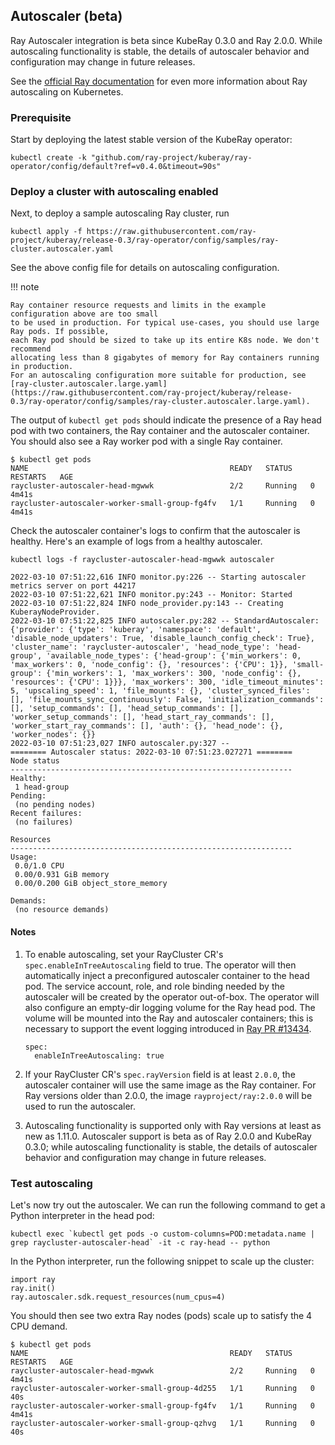 ## Autoscaler (beta)

Ray Autoscaler integration is beta since KubeRay 0.3.0 and Ray 2.0.0.
While autoscaling functionality is stable, the details of autoscaler behavior and configuration may change in future releases.

See the [official Ray documentation](https://docs.ray.io/en/latest/cluster/kubernetes/user-guides/configuring-autoscaling.html) for even more information about Ray autoscaling on Kubernetes.

### Prerequisite 



Start by deploying the latest stable version of the KubeRay operator:
```
kubectl create -k "github.com/ray-project/kuberay/ray-operator/config/default?ref=v0.4.0&timeout=90s"
```

### Deploy a cluster with autoscaling enabled

Next, to deploy a sample autoscaling Ray cluster, run
```
kubectl apply -f https://raw.githubusercontent.com/ray-project/kuberay/release-0.3/ray-operator/config/samples/ray-cluster.autoscaler.yaml
```

See the above config file for details on autoscaling configuration.

!!! note

    Ray container resource requests and limits in the example configuration above are too small
    to be used in production. For typical use-cases, you should use large Ray pods. If possible,
    each Ray pod should be sized to take up its entire K8s node. We don't recommend
    allocating less than 8 gigabytes of memory for Ray containers running in production.
    For an autoscaling configuration more suitable for production, see
    [ray-cluster.autoscaler.large.yaml](https://raw.githubusercontent.com/ray-project/kuberay/release-0.3/ray-operator/config/samples/ray-cluster.autoscaler.large.yaml).

The output of `kubectl get pods` should indicate the presence of
a Ray head pod with two containers,
the Ray container and the autoscaler container.
You should also see a Ray worker pod with a single Ray container.


```
$ kubectl get pods
NAME                                             READY   STATUS    RESTARTS   AGE
raycluster-autoscaler-head-mgwwk                 2/2     Running   0          4m41s
raycluster-autoscaler-worker-small-group-fg4fv   1/1     Running   0          4m41s
```

Check the autoscaler container's logs to confirm that the autoscaler is healthy.
Here's an example of logs from a healthy autoscaler.
```
kubectl logs -f raycluster-autoscaler-head-mgwwk autoscaler

2022-03-10 07:51:22,616	INFO monitor.py:226 -- Starting autoscaler metrics server on port 44217
2022-03-10 07:51:22,621	INFO monitor.py:243 -- Monitor: Started
2022-03-10 07:51:22,824	INFO node_provider.py:143 -- Creating KuberayNodeProvider.
2022-03-10 07:51:22,825	INFO autoscaler.py:282 -- StandardAutoscaler: {'provider': {'type': 'kuberay', 'namespace': 'default', 'disable_node_updaters': True, 'disable_launch_config_check': True}, 'cluster_name': 'raycluster-autoscaler', 'head_node_type': 'head-group', 'available_node_types': {'head-group': {'min_workers': 0, 'max_workers': 0, 'node_config': {}, 'resources': {'CPU': 1}}, 'small-group': {'min_workers': 1, 'max_workers': 300, 'node_config': {}, 'resources': {'CPU': 1}}}, 'max_workers': 300, 'idle_timeout_minutes': 5, 'upscaling_speed': 1, 'file_mounts': {}, 'cluster_synced_files': [], 'file_mounts_sync_continuously': False, 'initialization_commands': [], 'setup_commands': [], 'head_setup_commands': [], 'worker_setup_commands': [], 'head_start_ray_commands': [], 'worker_start_ray_commands': [], 'auth': {}, 'head_node': {}, 'worker_nodes': {}}
2022-03-10 07:51:23,027	INFO autoscaler.py:327 --
======== Autoscaler status: 2022-03-10 07:51:23.027271 ========
Node status
---------------------------------------------------------------
Healthy:
 1 head-group
Pending:
 (no pending nodes)
Recent failures:
 (no failures)

Resources
---------------------------------------------------------------
Usage:
 0.0/1.0 CPU
 0.00/0.931 GiB memory
 0.00/0.200 GiB object_store_memory

Demands:
 (no resource demands)
```

#### Notes

1. To enable autoscaling, set your RayCluster CR's `spec.enableInTreeAutoscaling` field to true.
   The operator will then automatically inject a preconfigured autoscaler container to the head pod.
   The service account, role, and role binding needed by the autoscaler will be created by the operator out-of-box.
   The operator will also configure an empty-dir logging volume for the Ray head pod. The volume will be mounted into the Ray and
   autoscaler containers; this is necessary to support the event logging introduced in [Ray PR #13434](https://github.com/ray-project/ray/pull/13434).

    ```
    spec:
      enableInTreeAutoscaling: true
    ```

2. If your RayCluster CR's `spec.rayVersion` field is at least `2.0.0`, the autoscaler container will use the same image as the Ray container.
   For Ray versions older than 2.0.0, the image `rayproject/ray:2.0.0` will be used to run the autoscaler.

3. Autoscaling functionality is supported only with Ray versions at least as new as 1.11.0. Autoscaler support
   is beta as of Ray 2.0.0 and KubeRay 0.3.0; while autoscaling functionality is stable, the details of autoscaler behavior and configuration may change in future releases.

### Test autoscaling

Let's now try out the autoscaler. We can run the following command to get a Python interpreter in the head pod:

```
kubectl exec `kubectl get pods -o custom-columns=POD:metadata.name | grep raycluster-autoscaler-head` -it -c ray-head -- python
```

In the Python interpreter, run the following snippet to scale up the cluster:

```
import ray
ray.init()
ray.autoscaler.sdk.request_resources(num_cpus=4)
```

You should then see two extra Ray nodes (pods) scale up to satisfy the 4 CPU demand.

```
$ kubectl get pods
NAME                                             READY   STATUS    RESTARTS   AGE
raycluster-autoscaler-head-mgwwk                 2/2     Running   0          4m41s
raycluster-autoscaler-worker-small-group-4d255   1/1     Running   0          40s
raycluster-autoscaler-worker-small-group-fg4fv   1/1     Running   0          4m41s
raycluster-autoscaler-worker-small-group-qzhvg   1/1     Running   0          40s
```
